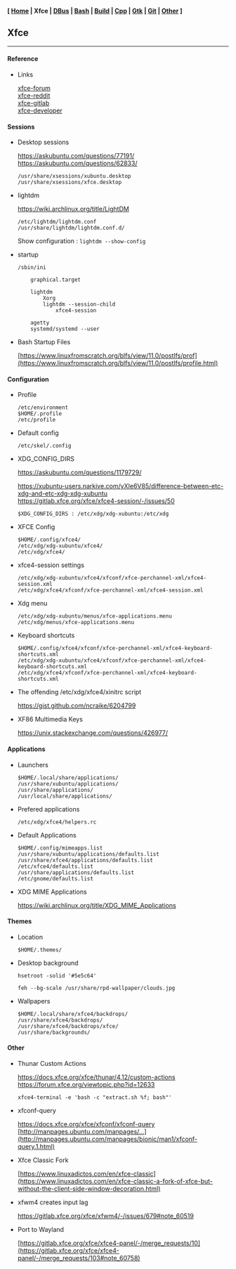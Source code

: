 **[ [Home](00-Home.html) | Xfce | [DBus](10-DBus.html) | [Bash](15-Bash.html) | [Build](20-Build.html) | [Cpp](25-Cpp.html) | [Gtk](30-Gtk.html) | [Git](35-Git.html) | [Other](99-Other.html) ]**

## Xfce

---

#### Reference

* Links
    
    [xfce-forum](https://forum.xfce.org/search.php?action=show_recent)  
    [xfce-reddit](https://www.reddit.com/r/xfce/)  
    [xfce-gitlab](https://gitlab.xfce.org/xfce)  
    [xfce-developer](https://developer.xfce.org/)  



#### Sessions

* Desktop sessions
    
    https://askubuntu.com/questions/77191/  
    https://askubuntu.com/questions/62833/  
    
    ```
    /usr/share/xsessions/xubuntu.desktop
    /usr/share/xsessions/xfce.desktop
    ```
    
* lightdm
    
    https://wiki.archlinux.org/title/LightDM  
    
    ```
    /etc/lightdm/lightdm.conf
    /usr/share/lightdm/lightdm.conf.d/
    ```
    
    Show configuration : `lightdm --show-config`

* startup

    ```
    /sbin/ini
        
        graphical.target

        lightdm
            Xorg
            lightdm --session-child
                xfce4-session
        
        agetty
        systemd/systemd --user
    ```

* Bash Startup Files
    
    [https://www.linuxfromscratch.org/blfs/view/11.0/postlfs/prof](https://www.linuxfromscratch.org/blfs/view/11.0/postlfs/profile.html)  



#### Configuration

* Profile

    ```
    /etc/environment
    $HOME/.profile
    /etc/profile
    ```

* Default config
    
    ```
    /etc/skel/.config
    ```

* XDG_CONFIG_DIRS
    
    https://askubuntu.com/questions/1179729/  

    https://xubuntu-users.narkive.com/yXIe6V85/difference-between-etc-xdg-and-etc-xdg-xdg-xubuntu  
    https://gitlab.xfce.org/xfce/xfce4-session/-/issues/50  

    ```
    $XDG_CONFIG_DIRS : /etc/xdg/xdg-xubuntu:/etc/xdg
    ```

* XFCE Config
    
    ```
    $HOME/.config/xfce4/
    /etc/xdg/xdg-xubuntu/xfce4/
    /etc/xdg/xfce4/
    ```

* xfce4-session settings

    ```
    /etc/xdg/xdg-xubuntu/xfce4/xfconf/xfce-perchannel-xml/xfce4-session.xml
    /etc/xdg/xfce4/xfconf/xfce-perchannel-xml/xfce4-session.xml
    ```

* Xdg menu
    
    ```
    /etc/xdg/xdg-xubuntu/menus/xfce-applications.menu
    /etc/xdg/menus/xfce-applications.menu
    ```

* Keyboard shortcuts
    
    ```
    $HOME/.config/xfce4/xfconf/xfce-perchannel-xml/xfce4-keyboard-shortcuts.xml
    /etc/xdg/xdg-xubuntu/xfce4/xfconf/xfce-perchannel-xml/xfce4-keyboard-shortcuts.xml
    /etc/xdg/xfce4/xfconf/xfce-perchannel-xml/xfce4-keyboard-shortcuts.xml
    ```

* The offending /etc/xdg/xfce4/xinitrc script
    
    https://gist.github.com/ncraike/6204799  

* XF86 Multimedia Keys
    
    https://unix.stackexchange.com/questions/426977/  



#### Applications

* Launchers

    ```
    $HOME/.local/share/applications/
    /usr/share/xubuntu/applications/
    /usr/share/applications/
    /usr/local/share/applications/
    ```

* Prefered applications

    ```
    /etc/xdg/xfce4/helpers.rc
    ```
    
* Default Applications
    
    ```
    $HOME/.config/mimeapps.list
    /usr/share/xubuntu/applications/defaults.list
    /usr/share/xfce4/applications/defaults.list
    /etc/xfce4/defaults.list
    /usr/share/applications/defaults.list
    /etc/gnome/defaults.list
    ```

* XDG MIME Applications
    
    https://wiki.archlinux.org/title/XDG_MIME_Applications



#### Themes

* Location
    
    ```
    $HOME/.themes/
    ```

* Desktop background
    
    ```
    hsetroot -solid '#5e5c64'
    ```

    ```
    feh --bg-scale /usr/share/rpd-wallpaper/clouds.jpg
    ```

* Wallpapers

    ```
    $HOME/.local/share/xfce4/backdrops/
    /usr/share/xfce4/backdrops/
    /usr/share/xfce4/backdrops/xfce/
    /usr/share/backgrounds/
    ```


#### Other

* Thunar Custom Actions
    
    https://docs.xfce.org/xfce/thunar/4.12/custom-actions  
    https://forum.xfce.org/viewtopic.php?id=12633  
    
    ```
    xfce4-terminal -e 'bash -c "extract.sh %f; bash"'
    ```

* xfconf-query
    
    https://docs.xfce.org/xfce/xfconf/xfconf-query  
    [http://manpages.ubuntu.com/manpages/...](http://manpages.ubuntu.com/manpages/bionic/man1/xfconf-query.1.html)  

* Xfce Classic Fork
    
    [https://www.linuxadictos.com/en/xfce-classic](https://www.linuxadictos.com/en/xfce-classic-a-fork-of-xfce-but-without-the-client-side-window-decoration.html)  

* xfwm4 creates input lag
    
    https://gitlab.xfce.org/xfce/xfwm4/-/issues/679#note_60519  

* Port to Wayland
    
    [https://gitlab.xfce.org/xfce/xfce4-panel/-/merge_requests/10](https://gitlab.xfce.org/xfce/xfce4-panel/-/merge_requests/103#note_60758)  


